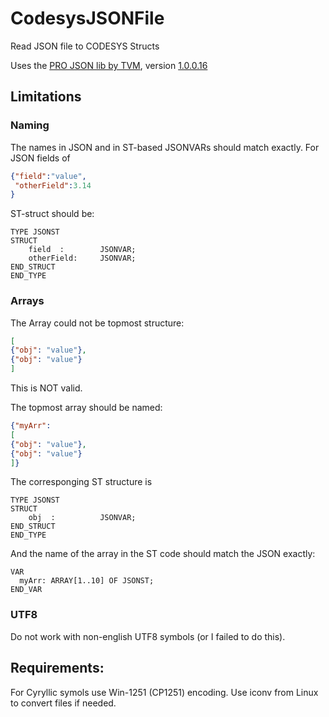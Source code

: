 # CodesysJSONFile
Read JSON file to CODESYS Structs

Uses the [PRO JSON lib by TVM](https://forge.codesys.com/lib/pro-json/home/Home/), version  [1.0.0.16 ](https://www.dropbox.com/scl/fi/16rzprk6dhnr6204ya5vu/PRO_JSON-1.0.0.16.library?rlkey=vohd00hny0uvm9i6a1avf16vq&dl=0)

## Limitations
### Naming
The names in JSON and in ST-based JSONVARs should match exactly.
For JSON fields of
```JSON
{"field":"value",
 "otherField":3.14
}
```
ST-struct should be:
```
TYPE JSONST
STRUCT
	field  :  		JSONVAR;
	otherField:		JSONVAR;
END_STRUCT
END_TYPE
```

### Arrays
The Array could not be topmost structure:
```JSON
[
{"obj": "value"},
{"obj": "value"}
]
``` 
This is NOT valid.

The topmost array should be named:
```JSON
{"myArr":
[
{"obj": "value"},
{"obj": "value"}
]}
```

The corresponging ST structure is
```ST
TYPE JSONST
STRUCT
	obj  :  		JSONVAR;
END_STRUCT
END_TYPE
```

And the name of the array in the ST code should match the JSON exactly:
```ST
VAR
  myArr: ARRAY[1..10] OF JSONST;
END_VAR
```
### UTF8
Do not work with non-english UTF8 symbols (or I failed to do this).

## Requirements:
For Cyryllic symols use Win-1251 (CP1251) encoding. 
Use iconv from Linux to convert files if needed.
